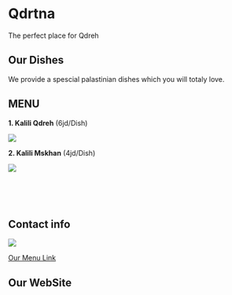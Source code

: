 # Qdrtna
The perfect place for Qdreh <br>

## Our Dishes

We provide a spescial palastinian dishes which you will totaly love.

## MENU 

**1. Kalili Qdreh**  (6jd/Dish)

![](https://img-global.cpcdn.com/recipes/aa8cad338c6bcbff/1200x630cq70/photo.jpg) <br>


**2. Kalili Mskhan** (4jd/Dish) <br>

![](https://modo3.com/thumbs/fit630x300/124392/1480261195/%D8%B7%D8%B1%D9%8A%D9%82%D8%A9_%D8%AA%D8%AD%D8%B6%D9%8A%D8%B1_%D8%A7%D9%84%D9%85%D8%B3%D8%AE%D9%86.jpg)

<br>
<br>
<br>

## Contact info
![](https://food.fnr.sndimg.com/content/dam/images/food/unsized/2014/9/17/0/fnd_Menu-Thinkstock_s4x3.jpg)

[Our Menu Link](https://www.foodnetwork.com/fn-dish/news/2014/09/restaurant-menus-get-lean-and-mean)

## Our WebSite
